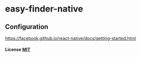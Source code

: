 # easy-finder-native

## Configuration

https://facebook.github.io/react-native/docs/getting-started.html

#### License [MIT](LICENSE.md)